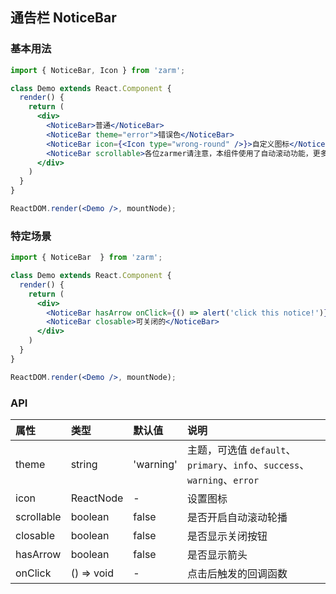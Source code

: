 ## 通告栏 NoticeBar



### 基本用法
```jsx
import { NoticeBar, Icon } from 'zarm';

class Demo extends React.Component {
  render() {
    return (
      <div>
        <NoticeBar>普通</NoticeBar>
        <NoticeBar theme="error">错误色</NoticeBar>
        <NoticeBar icon={<Icon type="wrong-round" />}>自定义图标</NoticeBar>
        <NoticeBar scrollable>各位zarmer请注意，本组件使用了自动滚动功能，更多用法请参见使用文档。</NoticeBar>
      </div>
    )
  }
}

ReactDOM.render(<Demo />, mountNode);
```



### 特定场景
```jsx
import { NoticeBar  } from 'zarm';

class Demo extends React.Component {
  render() {
    return (
      <div>
        <NoticeBar hasArrow onClick={() => alert('click this notice!')}>链接样式的</NoticeBar>
        <NoticeBar closable>可关闭的</NoticeBar>
      </div>
    )
  }
}

ReactDOM.render(<Demo />, mountNode);
```



### API

| 属性 | 类型 | 默认值 | 说明 |
| :--- | :--- | :--- | :--- |
| theme | string | 'warning' | 主题，可选值 `default`、`primary`、`info`、`success`、`warning`、`error` |
| icon | ReactNode | - | 设置图标 |
| scrollable | boolean | false | 是否开启自动滚动轮播 |
| closable | boolean | false | 是否显示关闭按钮 |
| hasArrow | boolean | false | 是否显示箭头 |
| onClick | () => void | - | 点击后触发的回调函数 |
